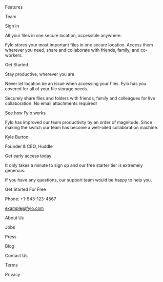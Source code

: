 Features

Team

Sign In

All your files in one secure location, accessible anywhere.

Fylo stores your most important files in one secure location. Access them wherever you need, share and collaborate with friends, family, and co-workers.

Get Started

Stay productive, wherever you are

Never let location be an issue when accessing your files. Fylo has you covered for all of your file storage needs.

Securely share files and folders with friends, family and colleagues for live collaboration. No email attachments required!

See how Fylo works

Fylo has improved our team productivity by an order of magnitude. Since making the switch our team has become a well-oiled collaboration machine.

Kyle Burton

Founder & CEO, Huddle

Get early access today

It only takes a minute to sign up and our free starter tier is extremely generous.

If you have any questions, our support team would be happy to help you.

Get Started For Free

Phone: +1-543-123-4567

example@fylo.com

About Us

Jobs

Press

Blog

Contact Us

Terms

Privacy
